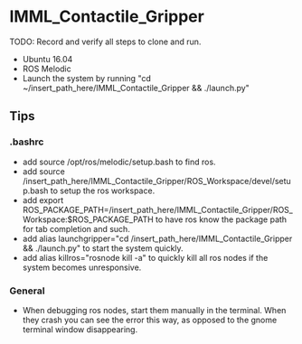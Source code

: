 # IMML_Contactile_Gripper

TODO: Record and verify all steps to clone and run. 

- Ubuntu 16.04
- ROS Melodic
- Launch the system by running "cd ~/insert_path_here/IMML_Contactile_Gripper && ./launch.py"

## Tips
### .bashrc
- add source /opt/ros/melodic/setup.bash to find ros.
- add source /insert_path_here/IMML_Contactile_Gripper/ROS_Workspace/devel/setup.bash to setup the ros workspace.
- add export ROS_PACKAGE_PATH=/insert_path_here/IMML_Contactile_Gripper/ROS_Workspace:$ROS_PACKAGE_PATH to have ros know the package path for tab completion and such. 
- add alias launchgripper="cd /insert_path_here/IMML_Contactile_Gripper && ./launch.py" to start the system quickly. 
- add alias killros="rosnode kill -a" to quickly kill all ros nodes if the system becomes unresponsive. 

### General
- When debugging ros nodes, start them manually in the terminal. When they crash you can see the error this way, as opposed to the gnome terminal window disappearing. 
